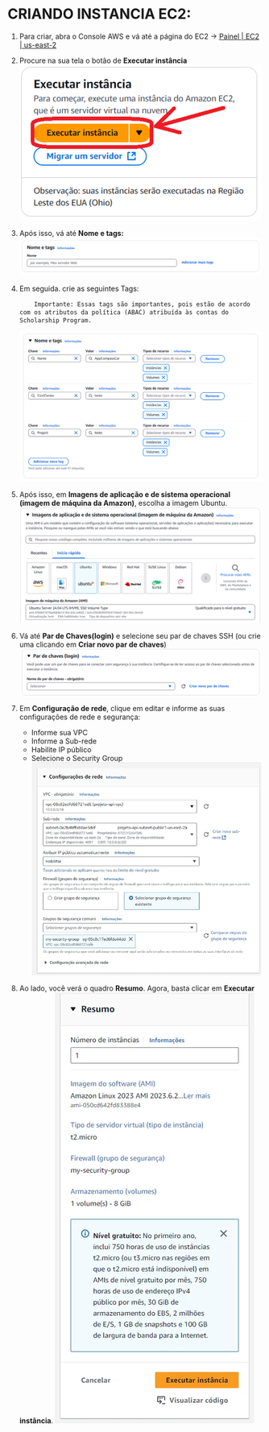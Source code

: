# CRIANDO INSTANCIA EC2:

1.  Para criar, abra o Console AWS e vá até a página do EC2 → [Painel | EC2 | us-east-2](https://us-east-2.console.aws.amazon.com/ec2/home?region=us-east-2#Home:)
2.  Procure na sua tela o botão de **Executar instância**
    ![Executar instancia](/data/image.png)
3.  Após isso, vá até **Nome e tags:**
    ![Executar instancia](/data/image-0.png)
4.  Em seguida. crie as seguintes Tags:
    <aside>

            Importante: Essas tags são importantes, pois estão de acordo com os atributos da política (ABAC) atribuída às contas do Scholarship Program.

    ![Tags](/data/image-1.png)

5.  Após isso, em **Imagens de aplicação e de sistema operacional (imagem de máquina da Amazon)**, escolha a imagem Ubuntu.
    ![Ubuntu](/data/image-2.png)
6.  Vá até **Par de Chaves(login)** e selecione seu par de chaves SSH (ou crie uma clicando em **Criar novo par de chaves**)
    ![Par de chaves](/data/image-3.png)
7.  Em **Configuração de rede**, clique em editar e informe as suas configurações de rede e segurança:
    - Informe sua VPC
    - Informe a Sub-rede
    - Habilite IP público
    - Selecione o Security Group
      ![alt text](/data/image-5.png)
8.  Ao lado, você verá o quadro **Resumo**. Agora, basta clicar em **Executar instância**.
    ![alt text](/data/image-6.png)
